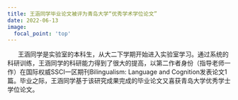 ```yaml
---
title: 王涵同学毕业论文被评为青岛大学“优秀学术学位论文”
date: 2022-06-13
image:
  focal_point: 'top'
---
```


&nbsp;&nbsp;&nbsp;&nbsp;&nbsp;&nbsp;王涵同学是实验室的本科生，从大二下学期开始进入实验室学习。通过系统的科研训练，王涵同学的科研能力得到了很大的提高，以第二作者身份（指导老师一作）在国际权威SSCI一区期刊Bilingualism: Language and Cognition发表论文1篇。毕业之际，王涵同学基于该研究成果完成的毕业论文又喜获青岛大学优秀学士学位论文。

<!--more-->


  
